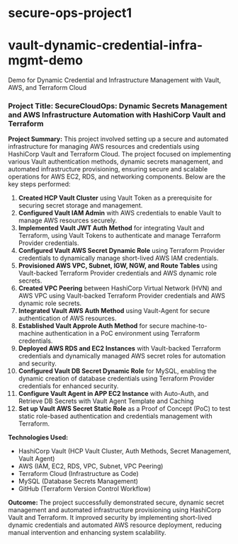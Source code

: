 
# secure-ops-project1
# vault-dynamic-credential-infra-mgmt-demo
Demo for Dynamic Credential and Infrastructure Management with Vault, AWS, and Terraform Cloud

### **Project Title:** SecureCloudOps: Dynamic Secrets Management and AWS Infrastructure Automation with HashiCorp Vault and Terraform

**Project Summary:**
This project involved setting up a secure and automated infrastructure for managing AWS resources and credentials using HashiCorp Vault and Terraform Cloud. The project focused on implementing various Vault authentication methods, dynamic secrets management, and automated infrastructure provisioning, ensuring secure and scalable operations for AWS EC2, RDS, and networking components. Below are the key steps performed:

1. **Created HCP Vault Cluster** using Vault Token as a prerequisite for securing secret storage and management.
2. **Configured Vault IAM Admin** with AWS credentials to enable Vault to manage AWS resources securely.
3. **Implemented Vault JWT Auth Method** for integrating Vault and Terraform, using Vault Tokens to authenticate and manage Terraform Provider credentials.
4. **Configured Vault AWS Secret Dynamic Role** using Terraform Provider credentials to dynamically manage short-lived AWS IAM credentials.
5. **Provisioned AWS VPC, Subnet, IGW, NGW, and Route Tables** using Vault-backed Terraform Provider credentials and AWS dynamic role secrets.
6. **Created VPC Peering** between HashiCorp Virtual Network (HVN) and AWS VPC using Vault-backed Terraform Provider credentials and AWS dynamic role secrets.
7. **Integrated Vault AWS Auth Method** using Vault-Agent for secure authentication of AWS resources.
8. **Established Vault Approle Auth Method** for secure machine-to-machine authentication in a PoC environment using Terraform credentials.
9. **Deployed AWS RDS and EC2 Instances** with Vault-backed Terraform credentials and dynamically managed AWS secret roles for automation and security.
10. **Configured Vault DB Secret Dynamic Role** for MySQL, enabling the dynamic creation of database credentials using Terraform Provider credentials for enhanced security.
11. **Configure Vault Agent in APP EC2 Instance** with Auto-Auth, and Retrieve DB Secrets with Vault Agent Template and Caching
12. **Set up Vault AWS Secret Static Role** as a Proof of Concept (PoC) to test static role-based authentication and credentials management with Terraform.

**Technologies Used:**

- HashiCorp Vault (HCP Vault Cluster, Auth Methods, Secret Management, Vault Agent)
- AWS (IAM, EC2, RDS, VPC, Subnet, VPC Peering)
- Terraform Cloud (Infrastructure as Code)
- MySQL (Database Secrets Management)
- GitHub (Terraform Version Control Workflow)

**Outcome:**
The project successfully demonstrated secure, dynamic secret management and automated infrastructure provisioning using HashiCorp Vault and Terraform. It improved security by implementing short-lived dynamic credentials and automated AWS resource deployment, reducing manual intervention and enhancing system scalability.

